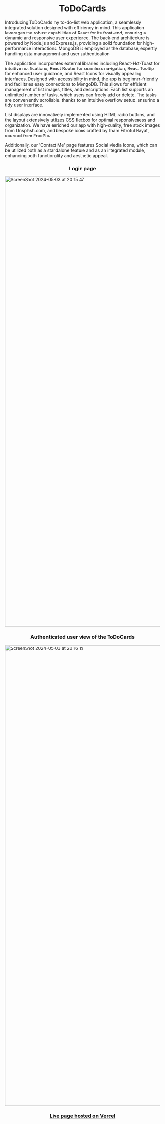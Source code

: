 <h1 align=center>ToDoCards</h1>
Introducing ToDoCards my to-do-list web application, a seamlessly integrated solution designed with efficiency in mind. This application leverages the robust capabilities of React for its front-end, ensuring a dynamic and responsive user experience. The back-end architecture is powered by Node.js and Express.js, providing a solid foundation for high-performance interactions. MongoDB is employed as the database, expertly handling data management and user authentication.

The application incorporates external libraries including React-Hot-Toast for intuitive notifications, React Router for seamless navigation, React Tooltip for enhanced user guidance, and React Icons for visually appealing interfaces. Designed with accessibility in mind, the app is beginner-friendly and facilitates easy connections to MongoDB. This allows for efficient management of list images, titles, and descriptions. Each list supports an unlimited number of tasks, which users can freely add or delete. The tasks are conveniently scrollable, thanks to an intuitive overflow setup, ensuring a tidy user interface.

List displays are innovatively implemented using HTML radio buttons, and the layout extensively utilizes CSS flexbox for optimal responsiveness and organization. We have enriched our app with high-quality, free stock images from Unsplash.com, and bespoke icons crafted by Ilham Fitrotul Hayat, sourced from FreePic.

Additionally, our 'Contact Me' page features Social Media Icons, which can be utilized both as a standalone feature and as an integrated module, enhancing both functionality and aesthetic appeal.

<h3 align=center>Login page</h3>

<img align=center width="1462" alt="ScreenShot 2024-05-03 at 20 15 47" src="https://github.com/NF-7/to-do-cards/assets/101887698/a9aa1099-3357-4d7a-bdbb-f9a434da707e">

<h3 align=center>Authenticated user view of the ToDoCards </h3>

<img align=center width="1496" alt="ScreenShot 2024-05-03 at 20 16 19" src="https://github.com/NF-7/to-do-cards/assets/101887698/b1d60940-33a1-4230-8a39-771468c60e44">
<br>
<h3 align=center><a href="https://to-do-cards.vercel.app">Live page hosted on Vercel</a></h3>
